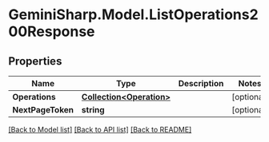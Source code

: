 # GeminiSharp.Model.ListOperations200Response

## Properties

Name | Type | Description | Notes
------------ | ------------- | ------------- | -------------
**Operations** | [**Collection&lt;Operation&gt;**](Operation.md) |  | [optional] 
**NextPageToken** | **string** |  | [optional] 

[[Back to Model list]](../README.md#documentation-for-models) [[Back to API list]](../README.md#documentation-for-api-endpoints) [[Back to README]](../README.md)

